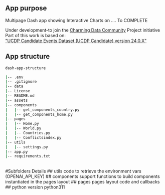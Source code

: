 ## App purpose
Multipage Dash app  showing Interactive Charts on .... To COMPLETE<br>

Under development-to join the [Charming Data Community](https://charming-data.circle.so/c/ai-python-projects/july-project-conflict-and-casualties) Project initiative <br>
Part of this work is based on:<br>
["UCDP Candidate Events Dataset (UCDP Candidate) version 24.0.X"](https://ucdp.uu.se/downloads/index.html#candidate)
<br>

## App structure

```bash
dash-app-structure

|-- .env
|-- .gitignore
|-- data
|-- License
|-- README.md
|-- assets  
|-- components
|   |-- get_components_country.py
|   |-- get_components_home.py
|-- pages
|   |-- Home.py
|   |-- World.py
|   |-- Countries.py
|   |-- Conflictsindex.py
|-- utils
|   |-- settings.py
|-- app.py
|-- requirements.txt

```

<br>
#Subfolders Details
## utils
code to retrieve the environment vars (OPENAI_API_KEY)
## components
support functions to build components instantiated in the pages layout
## pages
pages layout code and callbacks
## python version
python311
